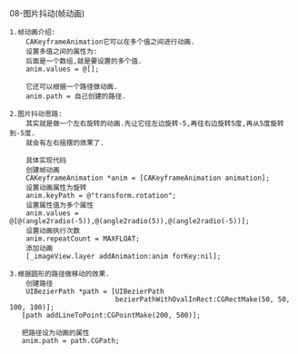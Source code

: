 08-图片抖动(帧动画)
	
	1.帧动画介绍:
		CAKeyframeAnimation它可以在多个值之间进行动画.
		设置多值之间的属性为:
		后面是一个数组,就是要设置的多个值.
		anim.values = @[];
		
		它还可以根据一个路径做动画.
		anim.path = 自己创建的路径.
	
	2.图片抖动思路:
		其实就是做一个左右旋转的动画.先让它往左边旋转-5,再往右边旋转5度,再从5度旋转到-5度.
		就会有左右摇摆的效果了.
		
		具体实现代码
		创建帧动画
		CAKeyframeAnimation *anim = [CAKeyframeAnimation animation];
		设置动画属性为旋转
		anim.keyPath = @"transform.rotation";
		设置属性值为多个属性
		anim.values = @[@(angle2radio(-5)),@(angle2radio(5)),@(angle2radio(-5))];
		设置动画执行次数
		anim.repeatCount = MAXFLOAT;
		添加动画
		[_imageView.layer addAnimation:anim forKey:nil];
	
	3.根据圆形的路径做移动的效果.
		创建路径
		UIBezierPath *path = [UIBezierPath 
							  bezierPathWithOvalInRect:CGRectMake(50, 50, 100, 100)];
       [path addLineToPoint:CGPointMake(200, 500)];
       
       把路径设为动画的属性
       anim.path = path.CGPath;
